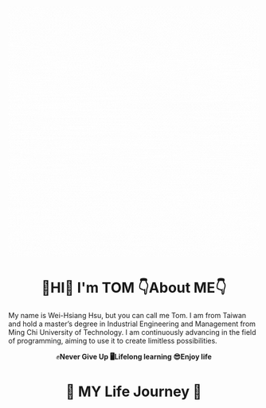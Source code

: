 ![](images/Hello.gif)

# <h1 align="center"> 👋HI👋  **I'm  TOM**  👇About ME👇 </h1>
My name is Wei-Hsiang Hsu, but you can call me Tom. I am from Taiwan and hold a master’s degree in Industrial Engineering and Management from Ming Chi University of Technology. I am continuously advancing in the field of programming, aiming to use it to create limitless possibilities.  
<p align="center"> ✊<b>Never Give Up<b>   🖥<b>Lifelong learning<b>   😎<b>Enjoy life<b></h1>

# <h1 align="center"> 🤙 MY Life Journey 🤙 </h1>
